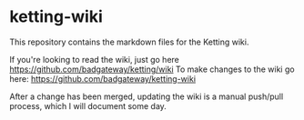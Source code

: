 # ketting-wiki

This repository contains the markdown files for the Ketting wiki.

If you're looking to read the wiki, just go here <https://github.com/badgateway/ketting/wiki>
To make changes to the wiki go here: <https://github.com/badgateway/ketting-wiki>

After a change has been merged, updating the wiki is a manual push/pull process, which I will document some day.
